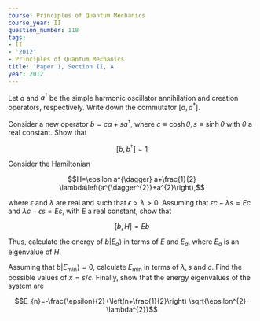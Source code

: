 ```yaml
---
course: Principles of Quantum Mechanics
course_year: II
question_number: 118
tags:
- II
- '2012'
- Principles of Quantum Mechanics
title: 'Paper 1, Section II, A '
year: 2012
---
```




Let $a$ and $a^{\dagger}$ be the simple harmonic oscillator annihilation and creation operators, respectively. Write down the commutator $\left[a, a^{\dagger}\right]$.

Consider a new operator $b=c a+s a^{\dagger}$, where $c \equiv \cosh \theta, s \equiv \sinh \theta$ with $\theta$ a real constant. Show that

$$\left[b, b^{\dagger}\right]=1$$

Consider the Hamiltonian

$$H=\epsilon a^{\dagger} a+\frac{1}{2} \lambda\left(a^{\dagger^{2}}+a^{2}\right),$$

where $\epsilon$ and $\lambda$ are real and such that $\epsilon>\lambda>0$. Assuming that $\epsilon c-\lambda s=E c$ and $\lambda c-\epsilon s=E s$, with $E$ a real constant, show that

$$[b, H]=E b$$

Thus, calculate the energy of $b\left|E_{a}\right\rangle$ in terms of $E$ and $E_{a}$, where $E_{a}$ is an eigenvalue of $H$.

Assuming that $b\left|E_{\min }\right\rangle=0$, calculate $E_{\min }$ in terms of $\lambda, s$ and $c$. Find the possible values of $x=s / c$. Finally, show that the energy eigenvalues of the system are

$$E_{n}=-\frac{\epsilon}{2}+\left(n+\frac{1}{2}\right) \sqrt{\epsilon^{2}-\lambda^{2}}$$